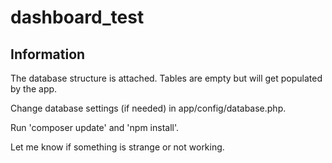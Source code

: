 # dashboard_test

## Information

The database structure is attached. Tables are empty but will get populated by the app.
    
Change database settings (if needed) in app/config/database.php. 
   
Run 'composer update' and 'npm install'.
    
Let me know if something is strange or not working.
